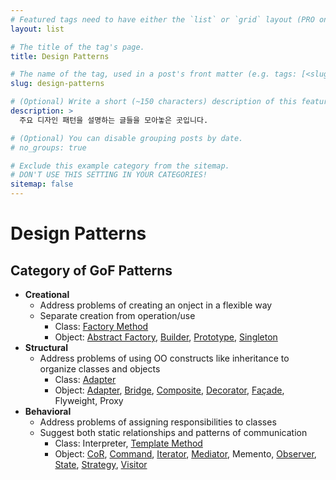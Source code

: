 ```yaml
---
# Featured tags need to have either the `list` or `grid` layout (PRO only).
layout: list

# The title of the tag's page.
title: Design Patterns

# The name of the tag, used in a post's front matter (e.g. tags: [<slug>]).
slug: design-patterns

# (Optional) Write a short (~150 characters) description of this featured tag.
description: >
  주요 디자인 패턴을 설명하는 글들을 모아놓은 곳입니다.

# (Optional) You can disable grouping posts by date.
# no_groups: true

# Exclude this example category from the sitemap.
# DON'T USE THIS SETTING IN YOUR CATEGORIES!
sitemap: false
---
```


# Design Patterns

## Category of GoF Patterns
- **Creational**
  - Address problems of creating an onject in a flexible way
  - Separate creation from operation/use
    - Class: [Factory Method](./2023-10-11-factory-method)
    - Object: [Abstract Factory](./2023-10-11-abstract-factory),
              [Builder](./2023-12-24-builder),
              [Prototype](./2023-12-14-prototype),
              [Singleton](./2023-10-18-singleton)
- **Structural**
  - Address problems of using OO constructs like inheritance to organize classes and objects
    - Class: [Adapter](./2023-10-18-adapter)
    - Object: [Adapter](./2023-10-18-adapter),
              [Bridge](./2023-12-13-bridge),
              [Composite](./2023-12-14-composite),
              [Decorator](./2023-10-18-decorator),
              [Façade](./2023-10-18-façade),
              Flyweight,
              Proxy
- **Behavioral**
  - Address problems of assigning responsibilities to classes
  - Suggest both static relationships and patterns of communication
    - Class: Interpreter, [Template Method](./2023-12-25-template-method)
    - Object: [CoR](./2023-12-13-cor),
              [Command](./2023-10-11-command),
              [Iterator](./2023-10-18-iterator),
              [Mediator](./2023-10-20-mediator),
              Memento,
              [Observer](./2023-10-11-observer),
              [State](./2023-12-23-state),
              [Strategy](./2023-10-11-strategy),
              [Visitor](./2023-12-27-visitor)
